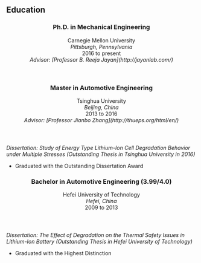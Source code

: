 <section class="thirteen columns" markdown="1">

# Education

<article>
<header>
<h1>Ph.D. in Mechanical Engineering</h1>
<span>Carnegie Mellon University</span>
<span><address>Pittsburgh, Pennsylvania</address><time>2016 to present</time></span>
<span><address>Advisor: [Professor B. Reeja Jayan](http://jayanlab.com/)</span>
</header>
</article>
<article markdown="1">
<header>
<h1>Master in Automotive Engineering</h1>
<span>Tsinghua University </span>
<span><address>Beijing, China</address><time>2013 to 2016</time></span>
<span><address>Advisor: [Professor Jianbo Zhang](http://thueps.org/html/en/) </span>
</header>
<span>
            <em>Dissertation: Study of Energy Type Lithium-Ion Cell Degradation Behavior under Multiple Stresses (Outstanding Thesis in Tsinghua University in 2016)</em>
        </span>

* Graduated with the Outstanding Dissertation Award
</article>
<article markdown="1">
<header>
<h1>Bachelor in Automotive Engineering (3.99/4.0)</h1>
<span>Hefei University of Technology</span>
<span><address>Hefei, China</address><time>2009 to 2013</time></span>
</header>
<span>
            <em>Dissertation: The Effect of Degradation on the Thermal Safety Issues in Lithium-Ion Battery (Outstanding Thesis in Hefei University of Technology)</em>
        </span>

* Graduated with the Highest Distinction

</article>
</section>
